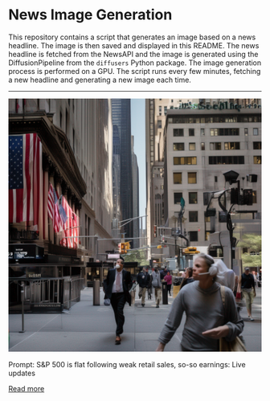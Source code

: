 # News Image Generation
This repository contains a script that generates an image based on a news headline. The image is then saved and displayed in this README.
The news headline is fetched from the NewsAPI and the image is generated using the DiffusionPipeline from the `diffusers` Python package. The image generation process is performed on a GPU.
The script runs every few minutes, fetching a new headline and generating a new image each time.

---

![Generated Image](image.png)

Prompt: S&P 500 is flat following weak retail sales, so-so earnings: Live updates

[Read more](https://www.cnbc.com/2023/07/17/stock-market-today-live-updates.html)